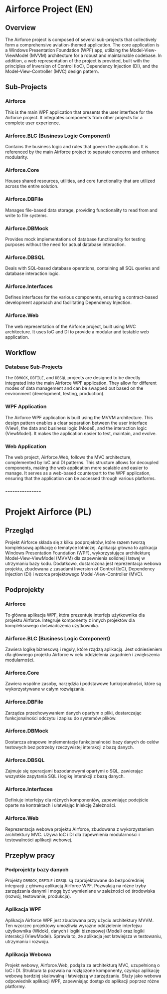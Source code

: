 # Airforce Project (EN)

## Overview

The Airforce project is composed of several sub-projects that collectively form a comprehensive aviation-themed application. The core application is a Windows Presentation Foundation (WPF) app, utilizing the Model-View-ViewModel (MVVM) architecture for a robust and maintainable codebase. In addition, a web representation of the project is provided, built with the principles of Inversion of Control (IoC), Dependency Injection (DI), and the Model-View-Controller (MVC) design pattern.

## Sub-Projects

### Airforce

This is the main WPF application that presents the user interface for the Airforce project. It integrates components from other projects for a complete user experience.

### Airforce.BLC (Business Logic Component)

Contains the business logic and rules that govern the application. It is referenced by the main Airforce project to separate concerns and enhance modularity.

### Airforce.Core

Houses shared resources, utilities, and core functionality that are utilized across the entire solution.

### Airforce.DBFile

Manages file-based data storage, providing functionality to read from and write to file systems.

### Airforce.DBMock

Provides mock implementations of database functionality for testing purposes without the need for actual database interaction.

### Airforce.DBSQL

Deals with SQL-based database operations, containing all SQL queries and database interaction logic.

### Airforce.Interfaces

Defines interfaces for the various components, ensuring a contract-based development approach and facilitating Dependency Injection.

### Airforce.Web

The web representation of the Airforce project, built using MVC architecture. It uses IoC and DI to provide a modular and testable web application.

## Workflow

### Database Sub-Projects

The `DBMOCK`, `DBFILE`, and `DBSQL` projects are designed to be directly integrated into the main Airforce WPF application. They allow for different modes of data management and can be swapped out based on the environment (development, testing, production).

### WPF Application

The Airforce WPF application is built using the MVVM architecture. This design pattern enables a clear separation between the user interface (View), the data and business logic (Model), and the interaction logic (ViewModel). It makes the application easier to test, maintain, and evolve.

### Web Application

The web project, Airforce.Web, follows the MVC architecture, complemented by IoC and DI patterns. This structure allows for decoupled components, making the web application more scalable and easier to manage. It serves as a web-based counterpart to the WPF application, ensuring that the application can be accessed through various platforms.


### ---------------

# Projekt Airforce (PL)

## Przegląd

Projekt Airforce składa się z kilku podprojektów, które razem tworzą kompleksową aplikację o tematyce lotniczej. Aplikacja główna to aplikacja Windows Presentation Foundation (WPF), wykorzystująca architekturę Model-View-ViewModel (MVVM) dla zapewnienia solidnej i łatwej w utrzymaniu bazy kodu. Dodatkowo, dostarczona jest reprezentacja webowa projektu, zbudowana z zasadami Inversion of Control (IoC), Dependency Injection (DI) i wzorca projektowego Model-View-Controller (MVC).

## Podprojekty

### Airforce

To główna aplikacja WPF, która prezentuje interfejs użytkownika dla projektu Airforce. Integruje komponenty z innych projektów dla kompleksowego doświadczenia użytkownika.

### Airforce.BLC (Business Logic Component)

Zawiera logikę biznesową i reguły, które rządzą aplikacją. Jest odniesieniem dla głównego projektu Airforce w celu oddzielenia zagadnień i zwiększenia modularności.

### Airforce.Core

Zawiera wspólne zasoby, narzędzia i podstawowe funkcjonalności, które są wykorzystywane w całym rozwiązaniu.

### Airforce.DBFile

Zarządza przechowywaniem danych opartym o pliki, dostarczając funkcjonalności odczytu i zapisu do systemów plików.

### Airforce.DBMock

Dostarcza atrapowe implementacje funkcjonalności bazy danych do celów testowych bez potrzeby rzeczywistej interakcji z bazą danych.

### Airforce.DBSQL

Zajmuje się operacjami bazodanowymi opartymi o SQL, zawierając wszystkie zapytania SQL i logikę interakcji z bazą danych.

### Airforce.Interfaces

Definiuje interfejsy dla różnych komponentów, zapewniając podejście oparte na kontraktach i ułatwiając Iniekcję Zależności.

### Airforce.Web

Reprezentacja webowa projektu Airforce, zbudowana z wykorzystaniem architektury MVC. Używa IoC i DI dla zapewnienia modularności i testowalności aplikacji webowej.

## Przepływ pracy

### Podprojekty bazy danych

Projekty `DBMOCK`, `DBFILE` i `DBSQL` są zaprojektowane do bezpośredniej integracji z główną aplikacją Airforce WPF. Pozwalają na różne tryby zarządzania danymi i mogą być wymieniane w zależności od środowiska (rozwój, testowanie, produkcja).

### Aplikacja WPF

Aplikacja Airforce WPF jest zbudowana przy użyciu architektury MVVM. Ten wzorzec projektowy umożliwia wyraźne oddzielenie interfejsu użytkownika (Widok), danych i logiki biznesowej (Model) oraz logiki interakcji (ViewModel). Sprawia to, że aplikacja jest łatwiejsza w testowaniu, utrzymaniu i rozwoju.

### Aplikacja Webowa

Projekt webowy, Airforce.Web, podąża za architekturą MVC, uzupełnioną o IoC i DI. Struktura ta pozwala na rozłączone komponenty, czyniąc aplikację webową bardziej skalowalną i łatwiejszą w zarządzaniu. Służy jako webowa odpowiednik aplikacji WPF, zapewniając dostęp do aplikacji poprzez różne platformy.

